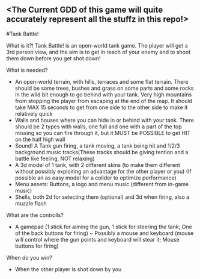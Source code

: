 ## <The Current GDD of this game will quite accurately represent all the stuffz in this repo!>

#Tank Battle!

What is it?!
Tank Battle! is an open-world tank game. The player will get a 3rd person view, and the aim is to get in reach of your enemy and to shoot them down before you get shot down!

What is needed?
- An open-world terrain, with hills, terraces and some flat terrain. There should be some trees, bushes and grass on some parts and some rocks in the wild bit enough to go behind with your tank. Very high mountains from stopping the player from escaping at the end of the map. It should take MAX 15 seconds to get from one side to the other side to make it relatively quick
- Walls and houses where you can hide in or behind with your tank. There should be 2 types with walls, one full and one with a part of the top missing so you can fire through it, but it  MUST be POSSIBLE to get HIT on the half high wall
- Sound! A Tank gun firing, a tank moving, a tank being hit and 1/2/3 background music tracks(These  tracks should be giving tention and a battle like feeling, NOT relaxing)
- A 3d model of 1 tank, with 2 different skins (to make them different without possibly exploiting an advantage for the other player or you) (If possible an as easy model for a colider to optimize performance)
- Menu assets: Buttons, a logo and menu music (different from in-game music)
- Shells, both 2d for selecting them (optional) and 3d when firing, also a muzzle flash

What are the controlls?
- A gamepad (1 stick for aiming the gun, 1 stick for steering the tank; One of the back buttons for firing)
~ Possibly a mouse and keyboard (mouse will control where the gun points and keyboard will stear it; Mouse buttons for firing)

When do you win?
- When the other player is shot down by you
